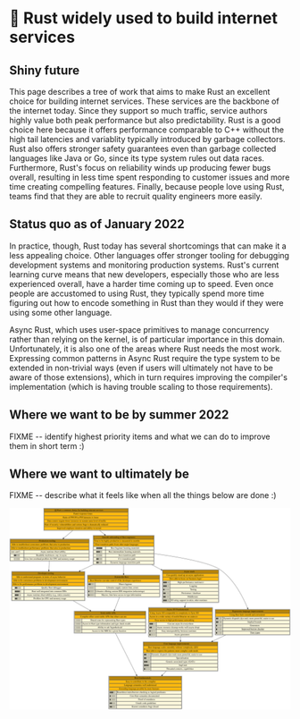 # 🎯 Rust widely used to build internet services

## Shiny future

This page describes a tree of work that aims to make Rust an excellent choice for building internet services. These services are the backbone of the internet today. Since they support so much traffic, service authors highly value both peak performance but also predictability. Rust is a good choice here because it offers performance comparable to C++ without the high tail latencies and variablity typically introduced by garbage collectors. Rust also offers stronger safety guarantees even than garbage collected languages like Java or Go, since its type system rules out data races. Furthermore, Rust's focus on reliability winds up producing fewer bugs overall, resulting in less time spent responding to customer issues and more time creating compelling features. Finally, because people love using Rust, teams find that they are able to recruit quality engineers more easily.

## Status quo as of January 2022

In practice, though, Rust today has several shortcomings that can make it a less appealing choice. Other languages offer stronger tooling for debugging development systems and monitoring production systems. Rust's current learning curve means that new developers, especially those who are less experienced overall, have a harder time coming up to speed. Even once people are accustomed to using Rust, they typically spend more time figuring out how to encode something in Rust than they would if they were using some other language.

Async Rust, which uses user-space primitives to manage concurrency rather than relying on the kernel, is of particular importance in this domain. Unfortunately, it is also one of the areas where Rust needs the most work. Expressing common patterns in Async Rust require the type system to be extended in non-trivial ways (even if users will ultimately not have to be aware of those extensions), which in turn requires improving the compiler's implementation (which is having trouble scaling to those requirements).

## Where we want to be by summer 2022

FIXME -- identify highest priority items and what we can do to improve them in short term :)

## Where we want to ultimately be

FIXME -- describe what it feels like when all the things below are done :)

<a href="service-author.svg">
<img src="service-author.svg"></img>
</a>